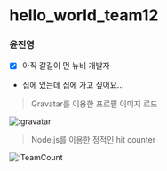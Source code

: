 # hello_world_team12



### 윤진영 

- [x] 아직 갈길이 먼 뉴비 개발자
- 집에 있는데 집에 가고 싶어요...

> Gravatar를 이용한 프로필 이미지 로드

![:gravatar](https://www.gravatar.com/avatar/3d9642f3f1c17c046f3e97f2edba04c6?s=200&d=identicon)

> Node.js를 이용한 정적인 hit counter

![:TeamCount](https://grape-plain-editorial.glitch.me/@:TeamCount?theme=3d-num&scale=1.5&align=center&padding=9&pixelated=0&darkmode=auto)